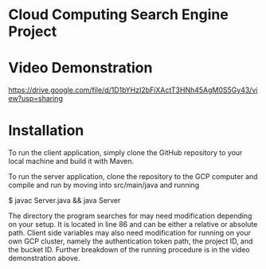 # Cloud Computing Search Engine Project

# Video Demonstration
https://drive.google.com/file/d/1D1bYHzI2bFiXActT3HNh45AgM0S5Gy43/view?usp=sharing

# Installation

To run the client application, simply clone the GitHub repository to your local machine and build it with Maven.

To run the server application, clone the repository to the GCP computer and compile and run by moving into src/main/java and running

$ javac Server.java && java Server

The directory the program searches for may need modification depending on your setup. It is located in line 86 and can be either a relative or absolute path. Client side variables may also need modification for running on your own GCP cluster, namely the authentication token path, the project ID, and the bucket ID. Further breakdown of the running procedure is in the video demonstration above.
